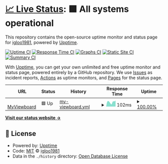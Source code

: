 # [📈 Live Status](https://igloo1981.github.io/upptime2): <!--live status--> **🟩 All systems operational**

This repository contains the open-source uptime monitor and status page for [igloo1981](https://igloo1981.github.io/upptime2), powered by [Upptime](https://github.com/upptime/upptime).

[![Uptime CI](https://github.com/igloo1981/upptime2/workflows/Uptime%20CI/badge.svg)](https://github.com/igloo1981/upptime2/actions?query=workflow%3A%22Uptime+CI%22)
[![Response Time CI](https://github.com/igloo1981/upptime2/workflows/Response%20Time%20CI/badge.svg)](https://github.com/igloo1981/upptime2/actions?query=workflow%3A%22Response+Time+CI%22)
[![Graphs CI](https://github.com/igloo1981/upptime2/workflows/Graphs%20CI/badge.svg)](https://github.com/igloo1981/upptime2/actions?query=workflow%3A%22Graphs+CI%22)
[![Static Site CI](https://github.com/igloo1981/upptime2/workflows/Static%20Site%20CI/badge.svg)](https://github.com/igloo1981/upptime2/actions?query=workflow%3A%22Static+Site+CI%22)
[![Summary CI](https://github.com/igloo1981/upptime2/workflows/Summary%20CI/badge.svg)](https://github.com/igloo1981/upptime2/actions?query=workflow%3A%22Summary+CI%22)

With [Upptime](https://upptime.js.org), you can get your own unlimited and free uptime monitor and status page, powered entirely by a GitHub repository. We use [Issues](https://github.com/igloo1981/upptime2/issues) as incident reports, [Actions](https://github.com/igloo1981/upptime2/actions) as uptime monitors, and [Pages](https://igloo1981.github.io/upptime2) for the status page.

<!--start: status pages-->
<!-- This summary is generated by Upptime (https://github.com/upptime/upptime) -->
<!-- Do not edit this manually, your changes will be overwritten -->
<!-- prettier-ignore -->
| URL | Status | History | Response Time | Uptime |
| --- | ------ | ------- | ------------- | ------ |
| <img alt="" src="https://icons.duckduckgo.com/ip3/myviewboard.com.ico" height="13"> [MyViewboard](https://myviewboard.com) | 🟩 Up | [my-viewboard.yml](https://github.com/igloo1981/upptime2/commits/HEAD/history/my-viewboard.yml) | <details><summary><img alt="Response time graph" src="./graphs/my-viewboard/response-time-week.png" height="20"> 102ms</summary><br><a href="https://igloo1981.github.io/upptime2/history/my-viewboard"><img alt="Response time 1016" src="https://img.shields.io/endpoint?url=https%3A%2F%2Fraw.githubusercontent.com%2Figloo1981%2Fupptime2%2FHEAD%2Fapi%2Fmy-viewboard%2Fresponse-time.json"></a><br><a href="https://igloo1981.github.io/upptime2/history/my-viewboard"><img alt="24-hour response time 132" src="https://img.shields.io/endpoint?url=https%3A%2F%2Fraw.githubusercontent.com%2Figloo1981%2Fupptime2%2FHEAD%2Fapi%2Fmy-viewboard%2Fresponse-time-day.json"></a><br><a href="https://igloo1981.github.io/upptime2/history/my-viewboard"><img alt="7-day response time 102" src="https://img.shields.io/endpoint?url=https%3A%2F%2Fraw.githubusercontent.com%2Figloo1981%2Fupptime2%2FHEAD%2Fapi%2Fmy-viewboard%2Fresponse-time-week.json"></a><br><a href="https://igloo1981.github.io/upptime2/history/my-viewboard"><img alt="30-day response time 95" src="https://img.shields.io/endpoint?url=https%3A%2F%2Fraw.githubusercontent.com%2Figloo1981%2Fupptime2%2FHEAD%2Fapi%2Fmy-viewboard%2Fresponse-time-month.json"></a><br><a href="https://igloo1981.github.io/upptime2/history/my-viewboard"><img alt="1-year response time 1016" src="https://img.shields.io/endpoint?url=https%3A%2F%2Fraw.githubusercontent.com%2Figloo1981%2Fupptime2%2FHEAD%2Fapi%2Fmy-viewboard%2Fresponse-time-year.json"></a></details> | <details><summary><a href="https://igloo1981.github.io/upptime2/history/my-viewboard">100.00%</a></summary><a href="https://igloo1981.github.io/upptime2/history/my-viewboard"><img alt="All-time uptime 100.00%" src="https://img.shields.io/endpoint?url=https%3A%2F%2Fraw.githubusercontent.com%2Figloo1981%2Fupptime2%2FHEAD%2Fapi%2Fmy-viewboard%2Fuptime.json"></a><br><a href="https://igloo1981.github.io/upptime2/history/my-viewboard"><img alt="24-hour uptime 100.00%" src="https://img.shields.io/endpoint?url=https%3A%2F%2Fraw.githubusercontent.com%2Figloo1981%2Fupptime2%2FHEAD%2Fapi%2Fmy-viewboard%2Fuptime-day.json"></a><br><a href="https://igloo1981.github.io/upptime2/history/my-viewboard"><img alt="7-day uptime 100.00%" src="https://img.shields.io/endpoint?url=https%3A%2F%2Fraw.githubusercontent.com%2Figloo1981%2Fupptime2%2FHEAD%2Fapi%2Fmy-viewboard%2Fuptime-week.json"></a><br><a href="https://igloo1981.github.io/upptime2/history/my-viewboard"><img alt="30-day uptime 100.00%" src="https://img.shields.io/endpoint?url=https%3A%2F%2Fraw.githubusercontent.com%2Figloo1981%2Fupptime2%2FHEAD%2Fapi%2Fmy-viewboard%2Fuptime-month.json"></a><br><a href="https://igloo1981.github.io/upptime2/history/my-viewboard"><img alt="1-year uptime 100.00%" src="https://img.shields.io/endpoint?url=https%3A%2F%2Fraw.githubusercontent.com%2Figloo1981%2Fupptime2%2FHEAD%2Fapi%2Fmy-viewboard%2Fuptime-year.json"></a></details>

<!--end: status pages-->

[**Visit our status website →**](https://igloo1981.github.io/upptime2)

## 📄 License

- Powered by: [Upptime](https://github.com/upptime/upptime)
- Code: [MIT](./LICENSE) © [igloo1981](https://igloo1981.github.io/upptime2)
- Data in the `./history` directory: [Open Database License](https://opendatacommons.org/licenses/odbl/1-0/)
